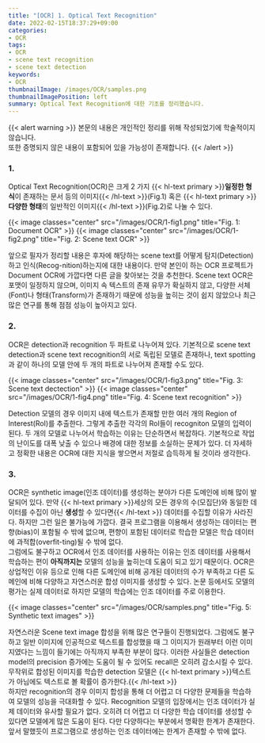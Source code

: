 ```yaml
---
title: "[OCR] 1. Optical Text Recognition"
date: 2022-02-15T18:37:29+09:00
categories:
- OCR
tags:
- OCR
- scene text recognition
- scene text detection
keywords:
- OCR
thumbnailImage: /images/OCR/samples.png
thumbnailImagePosition: left
summary: Optical Text Recognition에 대한 기초를 정리했습니다.
---
```

{{< alert warning >}}
본문의 내용은 개인적인 정리를 위해 작성되었기에 학술적이지 않습니다.  
또한 증명되지 않은 내용이 포함되어 있을 가능성이 존재합니다.
{{< /alert >}}

### 1.
Optical Text Recognition(OCR)은 크게 2 가지 {{< hl-text primary >}}<b>일정한 형식</b>이 존재하는 문서 등의 이미지{{< /hl-text >}}(Fig.1) 혹은 {{< hl-text primary >}}<b>다양한 형태</b>의 일반적인 이미지{{< /hl-text >}}(Fig.2)로 나눌 수 있다.

{{< image classes="center" src="/images/OCR/1-fig1.png" title="Fig. 1: Document OCR" >}}
{{< image classes="center" src="/images/OCR/1-fig2.png" title="Fig. 2: Scene text OCR" >}}

앞으로 필자가 정리할 내용은 후자에 해당하는 scene text를 어떻게 탐지(Detection)하고 인식(Recog-nition)하는지에 대한 내용이다. 만약 본인이 하는 OCR 프로젝트가 Document OCR에 가깝다면 다른 글을 찾아보는 것을 추천한다. Scene text OCR은 포맷이 일정하지 않으며, 이미지 속 텍스트의 존재 유무가 확실하지 않고, 다양한 서체(Font)나 형태(Transform)가 존재하기 때문에 성능을 높히는 것이 쉽지 않았으나 최근 많은 연구를 통해 점점 성능이 높아지고 있다.

### 2.
OCR은 detection과 recognition 두 파트로 나누어져 있다. 기본적으로 scene text detection과 scene text recognition의 서로 독립된 모델로 존재하나, text spotting과 같이 하나의 모델 안에 두 개의 파트로 나누어져 존재할 수도 있다.

{{< image classes="center" src="/images/OCR/1-fig3.png" title="Fig. 3: Scene text dectection" >}}
{{< image classes="center" src="/images/OCR/1-fig4.png" title="Fig. 4: Scene text recognition" >}}

Detection 모델의 경우 이미지 내에 텍스트가 존재할 만한 여러 개의 Region of Interest(RoI)를 추출한다. 그렇게 추출한 각각의 RoI들이 recogniton 모델의 입력이 된다. 두 개의 모델로 나누어서 학습하는 이유는 단순하면서 복잡하다. 기본적으로 작업의 난이도를 대폭 낮출 수 있으나 배경에 대한 정보를 소실하는 문제가 있다. 더 자세하고 정확한 내용은 OCR에 대한 지식을 쌓으면서 저절로 습득하게 될 것이라 생각한다.

### 3.
OCR은 synthetic image(인조 데이터)를 생성하는 분야가 다른 도메인에 비해 많이 발달되어 있다. 만약 {{< hl-text primary >}}세상의 모든 경우의 수(모집단)와 동일한 데이터를 수집이 아닌 <b>생성</b>할 수 있다면{{< /hl-text >}} 데이터를 수집할 이유가 사라진다. 하지만 그런 일은 불가능에 가깝다. 결국 프로그램을 이용해서 생성하는 데이터는 편향(bias)이 포함될 수 밖에 없으며, 편향이 포함된 데이터로 학습한 모델은 학습 데이터에 과적합(overfit-ting)될 수 밖에 없다.  
그럼에도 불구하고 OCR에서 인조 데이터를 사용하는 이유는 인조 데이터를 사용해서 학습하는 편이 **아직까지는** 모델의 성능을 높히는데 도움이 되고 있기 때문이다. OCR은 상업적인 이유 등으로 인해 다른 도메인에 비해 공개된 데이터의 수가 부족하고 다른 도메인에 비해 다양하고 자연스러운 합성 이미지를 생성할 수 있다. 논문 등에서도 모델의 평가는 실제 데이터로 하지만 모델의 학습에는 인조 데이터를 주로 이용한다.

{{< image classes="center" src="/images/OCR/samples.png" title="Fig. 5: Synthetic text images" >}}

자연스러운 Scene text image 합성을 위해 많은 연구들이 진행되었다. 그럼에도 불구하고 일반 이미지에 인공적으로 텍스트를 합성했을 때 그 이미지가 원래부터 이런 이미지였다는 느낌이 들기에는 아직까지 부족한 부분이 많다. 이러한 사실들은 detection model의 precision 증가에는 도움이 될 수 있어도 recall은 오히려 감소시킬 수 있다. 무작위로 합성된 이미지를 학습한 detection 모델은 {{< hl-text primary >}}텍스트가 아님에도 텍스트로 볼 확률이 증가한다.{{< /hl-text >}}  
하지만 recognition의 경우 이미지 합성을 통해 더 어렵고 더 다양한 문제들을 학습하여 모델의 성능을 극대화할 수 있다. Recognition 모델의 입장에서는 인조 데이터가 실제 데이터와 유사할 필요가 없다. 오히려 더 어렵고 더 다양한 학습 데이터를 생성할 수 있다면 모델에게 많은 도움이 된다. 다만 다양하다는 부분에서 명확한 한계가 존재한다. 앞서 말했듯이 프로그램으로 생성하는 인조 데이터에는 한계가 존재할 수 밖에 없다.
